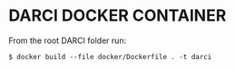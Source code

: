 # DARCI DOCKER CONTAINER

From the root DARCI folder run:

```
$ docker build --file docker/Dockerfile . -t darci
```
